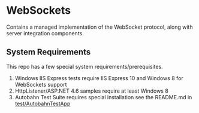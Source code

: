 WebSockets
==========

Contains a managed implementation of the WebSocket protocol, along with server integration components.

## System Requirements

This repo has a few special system requirements/prerequisites.

1. Windows IIS Express tests require IIS Express 10 and Windows 8 for WebSockets support
2. HttpListener/ASP.NET 4.6 samples require at least Windows 8
3. Autobahn Test Suite requires special installation see the README.md in [test/AutobahnTestApp](./test/AutobahnTestApp/README.md)
